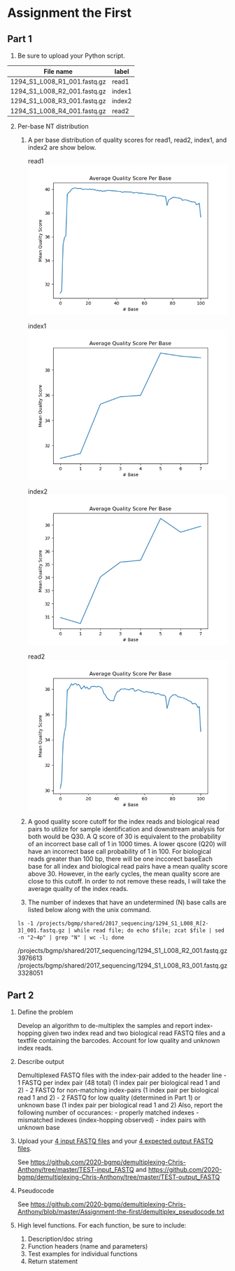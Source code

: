 # Assignment the First

## Part 1
1. Be sure to upload your Python script.

| File name | label |
|---|---|
| 1294_S1_L008_R1_001.fastq.gz | read1 |
| 1294_S1_L008_R2_001.fastq.gz | index1 |
| 1294_S1_L008_R3_001.fastq.gz | index2 |
| 1294_S1_L008_R4_001.fastq.gz | read2 |

2. Per-base NT distribution
    1. A per base distribution of quality scores for read1, read2, index1, and index2 are show below.
    
        read1
        ![](https://raw.githubusercontent.com/2020-bgmp/demultiplexing-Chris-Anthony/master/Assignment-the-first/Mean_Qscore_R1.png)
        
        index1
        ![](https://raw.githubusercontent.com/2020-bgmp/demultiplexing-Chris-Anthony/master/Assignment-the-first/Mean_Qscore_R2.png)
        
        index2
        ![](https://raw.githubusercontent.com/2020-bgmp/demultiplexing-Chris-Anthony/master/Assignment-the-first/Mean_Qscore_R3.png)
        
        read2
        ![](https://raw.githubusercontent.com/2020-bgmp/demultiplexing-Chris-Anthony/master/Assignment-the-first/Mean_Qscore_R4.png)
    2. A good quality score cutoff for the index reads and biological read pairs to utilize for sample identification and downstream analysis for both would be Q30. A Q score of 30 is equivalent to the probability of an incorrect base call of 1 in 1000 times. A lower qscore (Q20) will have an incorrect base call probability of 1 in 100. For biological reads greater than 100 bp, there will be one inccorect baseEach base for all index and biological read pairs have a mean quality score above 30. However, in the early cycles, the mean quality score are close to this cutoff. In order to not remove these reads, I will take the average quality of the index reads.
    3. The number of indexes that have an undetermined (N) base calls are listed below along with the unix command.
    
    ```
    ls -1 /projects/bgmp/shared/2017_sequencing/1294_S1_L008_R[2-3]_001.fastq.gz | while read file; do echo $file; zcat $file | sed -n "2~4p" | grep "N" | wc -l; done
    ```
    /projects/bgmp/shared/2017_sequencing/1294_S1_L008_R2_001.fastq.gz
    3976613
    /projects/bgmp/shared/2017_sequencing/1294_S1_L008_R3_001.fastq.gz
    3328051
    
## Part 2
1. Define the problem

    Develop an algorithm to de-multiplex the samples and report index-hopping given two index read and two biological read FASTQ files and a textfile containing the barcodes. Account for low quality and unknown index reads. 
    
2. Describe output

    Demultiplexed FASTQ files with the index-pair added to the header line
        - 1 FASTQ per index pair (48 total) (1 index pair per biological read 1 and 2)
        - 2 FASTQ for non-matching index-pairs (1 index pair per biological read 1 and 2)
        - 2 FASTQ for low quality (determined in Part 1) or unknown base (1 index pair per biological read 1 and 2)
    Also, report the following number of occurances:
        - properly matched indexes
        - mismatched indexes (index-hopping observed)
        - index pairs with unknown base
        
3. Upload your [4 input FASTQ files](../TEST-input_FASTQ) and your [4 expected output FASTQ files](../TEST-output_FASTQ).

    See https://github.com/2020-bgmp/demultiplexing-Chris-Anthony/tree/master/TEST-input_FASTQ
    and https://github.com/2020-bgmp/demultiplexing-Chris-Anthony/tree/master/TEST-output_FASTQ
    
4. Pseudocode

    See https://github.com/2020-bgmp/demultiplexing-Chris-Anthony/blob/master/Assignment-the-first/demultiplex_pseudocode.txt
    
5. High level functions. For each function, be sure to include:
    1. Description/doc string
    2. Function headers (name and parameters)
    3. Test examples for individual functions
    4. Return statement
